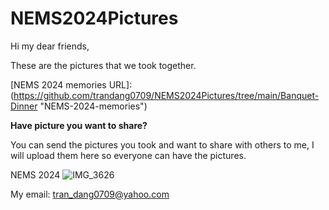 # NEMS2024Pictures
Hi my dear friends,

These are the pictures that we took together.

[NEMS 2024 memories URL]: (https://github.com/trandang0709/NEMS2024Pictures/tree/main/Banquet-Dinner "NEMS-2024-memories")

**Have picture you want to share?**

You can send the pictures you took and want to share with others to me,
I will upload them here so everyone can have the pictures.

NEMS 2024
![IMG_3626](https://github.com/trandang0709/NEMS2024Pictures/assets/46659362/6de2a428-6bd5-4070-b0f0-5929957f46aa)

My email: tran_dang0709@yahoo.com
